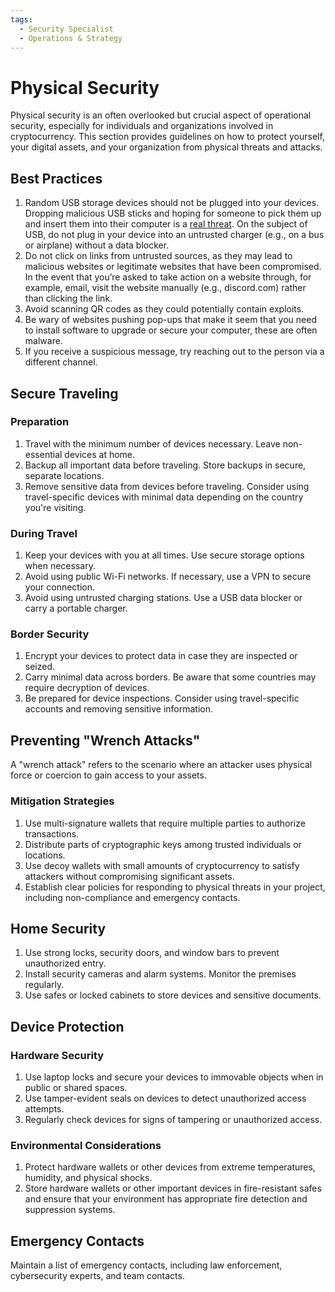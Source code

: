 ```yaml
---
tags:
  - Security Specialist
  - Operations & Strategy
---
```


# Physical Security

Physical security is an often overlooked but crucial aspect of operational security, especially for individuals and organizations involved in cryptocurrency. This section provides guidelines on how to protect yourself, your digital assets, and your organization from physical threats and attacks.

## Best Practices

1. Random USB storage devices should not be plugged into your devices. Dropping malicious USB sticks and hoping for someone to pick them up and insert them into their computer is a [real threat](https://www.pcmag.com/how-to/dont-plug-it-in-how-to-prevent-a-usb-attack). On the subject of USB, do not plug in your device into an untrusted charger (e.g., on a bus or airplane) without a data blocker.
2. Do not click on links from untrusted sources, as they may lead to malicious websites or legitimate websites that have been compromised. In the event that you’re asked to take action on a website through, for example, email, visit the website manually (e.g., discord.com) rather than clicking the link.
3. Avoid scanning QR codes as they could potentially contain exploits.
4. Be wary of websites pushing pop-ups that make it seem that you need to install software to upgrade or secure your computer, these are often malware.
5. If you receive a suspicious message, try reaching out to the person via a different channel.

## Secure Traveling

### Preparation

1. Travel with the minimum number of devices necessary. Leave non-essential devices at home.
2. Backup all important data before traveling. Store backups in secure, separate locations.
3. Remove sensitive data from devices before traveling. Consider using travel-specific devices with minimal data depending on the country you're visiting.

### During Travel

1. Keep your devices with you at all times. Use secure storage options when necessary.
2. Avoid using public Wi-Fi networks. If necessary, use a VPN to secure your connection.
3. Avoid using untrusted charging stations. Use a USB data blocker or carry a portable charger.

### Border Security

1. Encrypt your devices to protect data in case they are inspected or seized.
2. Carry minimal data across borders. Be aware that some countries may require decryption of devices.
3. Be prepared for device inspections. Consider using travel-specific accounts and removing sensitive information.

## Preventing "Wrench Attacks"

A "wrench attack" refers to the scenario where an attacker uses physical force or coercion to gain access to your assets.

### Mitigation Strategies

1. Use multi-signature wallets that require multiple parties to authorize transactions.
2. Distribute parts of cryptographic keys among trusted individuals or locations.
3. Use decoy wallets with small amounts of cryptocurrency to satisfy attackers without compromising significant assets.
4. Establish clear policies for responding to physical threats in your project, including non-compliance and emergency contacts.

## Home Security

1. Use strong locks, security doors, and window bars to prevent unauthorized entry.
2. Install security cameras and alarm systems. Monitor the premises regularly.
3. Use safes or locked cabinets to store devices and sensitive documents.

## Device Protection

### Hardware Security

1. Use laptop locks and secure your devices to immovable objects when in public or shared spaces.
2. Use tamper-evident seals on devices to detect unauthorized access attempts.
3. Regularly check devices for signs of tampering or unauthorized access.

### Environmental Considerations

1. Protect hardware wallets or other devices from extreme temperatures, humidity, and physical shocks.
2. Store hardware wallets or other important devices in fire-resistant safes and ensure that your environment has appropriate fire detection and suppression systems.

## Emergency Contacts

Maintain a list of emergency contacts, including law enforcement, cybersecurity experts, and team contacts.
